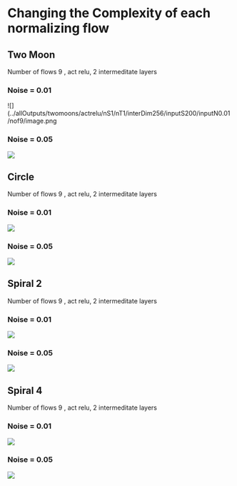 # Changing the Complexity of each normalizing flow

## Two Moon

Number of flows 9 , act relu, 2 intermeditate layers

### Noise = 0.01
![](../allOutputs/twomoons/actrelu/nS1/nT1/interDim256/inputS200/inputN0.01/nof9/image.png
### Noise = 0.05
![](../allOutputs/twomoons/actrelu/nS1/nT1/interDim256/inputS200/inputN0.05/nof9/image.png)

## Circle
Number of flows 9 , act relu, 2 intermeditate layers

### Noise = 0.01
![](../allOutputs/circles/actrelu/nS1/nT1/interDim256/inputS200/inputN0.01/nof9/image.png)
### Noise = 0.05
![](../allOutputs/circles/actrelu/nS1/nT1/interDim256/inputS200/inputN0.05/nof9/image.png)

## Spiral 2
Number of flows 9 , act relu, 2 intermeditate layers

### Noise = 0.01
![](../allOutputs/spiral2/actrelu/nS1/nT1/interDim256/inputS200/inputN0.01/nof9/image.png)
### Noise = 0.05
![](../allOutputs/spiral2/actrelu/nS1/nT1/interDim256/inputS200/inputN0.05/nof9/image.png)

## Spiral 4
Number of flows 9 , act relu, 2 intermeditate layers

### Noise = 0.01
![](../allOutputs/spiral4/actrelu/nS1/nT1/interDim256/inputS200/inputN0.01/nof9/image.png)
### Noise = 0.05
![](../allOutputs/spiral4/actrelu/nS1/nT1/interDim256/inputS200/inputN0.05/nof9/image.png)





